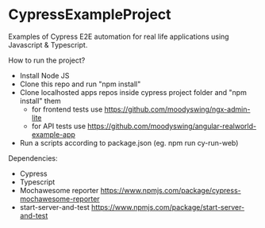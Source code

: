 # CypressExampleProject
Examples of Cypress E2E automation for real life applications using Javascript & Typescript.

How to run the project?
- Install Node JS
- Clone this repo and run "npm install"
- Clone localhosted apps repos inside cypress project folder and "npm install" them 
	- for frontend tests use https://github.com/moodyswing/ngx-admin-lite
	- for API tests use https://github.com/moodyswing/angular-realworld-example-app
- Run a scripts according to package.json (eg. npm run cy-run-web)

Dependencies:
- Cypress
- Typescript
- Mochawesome reporter https://www.npmjs.com/package/cypress-mochawesome-reporter
- start-server-and-test https://www.npmjs.com/package/start-server-and-test



